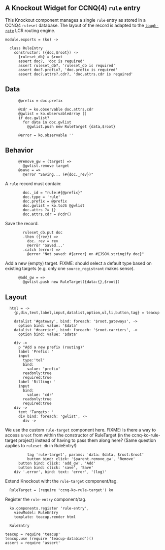 A Knockout Widget for CCNQ(4) `rule` entry
------------------------------------------

This Knockout component manages a single `rule` entry as stored in a CCNQ4 `ruleset` database.
The layout of the record is adapted to the [`tough-rate`](https://github.com/shimaore/tough-rate) LCR routing engine.

    module.exports = (ko) ->

      class RuleEntry
        constructor: ({doc,$root}) ->
          {ruleset_db} = $root
          assert doc?, 'doc is required'
          assert ruleset_db?, 'ruleset_db is required'
          assert doc?.prefix?, 'doc.prefix is required'
          assert doc?.attrs?.cdr?, 'doc.attrs.cdr is required'

Data
----

          @prefix = doc.prefix

          @cdr = ko.observable doc.attrs.cdr
          @gwlist = ko.observableArray []
          if doc.gwlist?
            for data in doc.gwlist
              @gwlist.push new RuleTarget {data,$root}

          @error = ko.observable ''

Behavior
--------

          @remove_gw = (target) =>
            @gwlist.remove target
          @save = =>
            @error "Saving... (#{doc._rev})"

A `rule` record must contain:

            doc._id = "rule:#{@prefix}"
            doc.type = 'rule'
            doc.prefix = @prefix
            doc.gwlist = ko.toJS @gwlist
            doc.attrs ?= {}
            doc.attrs.cdr = @cdr()

Save the record.

            ruleset_db.put doc
            .then ({rev}) =>
              doc._rev = rev
              @error 'Saved...'
            .catch (error) =>
              @error "Not saved: #{error} on #{JSON.stringify doc}"

Add a new (empty) target.
FIXME: should select a default type based on existing targets (e.g. only one `source_registrant` makes sense).

          @add_gw = =>
            @gwlist.push new RuleTarget({data:{},$root})

Layout
------

      html = ->
        {p,div,text,label,input,datalist,option,ul,li,button,tag} = teacup

        datalist '#gateway', bind: foreach: '$root.gateways', ->
          option bind: value: '$data'
        datalist '#carrier', bind: foreach: '$root.carriers', ->
          option bind: value: '$data'

        div ->
          p "Add a new prefix (routing)"
          label 'Prefix: '
          input
            type:'tel'
            bind:
              value: 'prefix'
            readonly:true
            required:true
          label 'Billing: '
          input
            bind:
              value: 'cdr'
            readonly:true
            required:true
        div ->
          text 'Targets: '
          div bind: foreach: 'gwlist', ->
            div ->

We use the custom `rule-target` component here.
FIXME: Is there a way to access `$root` from within the constructor of RuleTarget (in the ccnq-ko-rule-target project) instead of having to pass them along here? (Same question applies to `ruleset_db` in RuleEntry!)

              tag 'rule-target', params: 'data: $data, $root:$root'
              button bind: click: '$parent.remove_gw', 'Remove'
          button bind: click: 'add_gw', 'Add'
          button bind: click: 'save', 'Save'
        div '.error', bind: text: 'error', '(log)'

Extend Knockout witht the `rule-target` component/tag.

      RuleTarget = (require 'ccnq-ko-rule-target') ko

Register the `rule-entry` component/tag.

      ko.components.register 'rule-entry',
        viewModel: RuleEntry
        template: teacup.render html

      RuleEntry

    teacup = require 'teacup'
    teacup.use (require 'teacup-databind')()
    assert = require 'assert'
